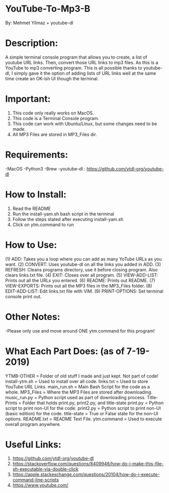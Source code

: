 # YouTube-To-Mp3-B
By: Mehmet Yilmaz + youtube-dl

# Description:
A simple terminal console program that allows you to create,
a list of youtube URL links. Then, convert those URL links
to mp3 files. As this is a YouTube to mp3 converting program.
This is all possible thanks to youtube-dl, I simply gave it
the option of adding lists of URL links well at the same time
create an OK-ish UI though the terminal.

# Important:
1) This code only really works on MacOS.
2) This code is a Terminal Console program.
3) This code can work with Ubuntu/Linux, but some
   changes need to be made.
4) All MP3 Files are stored in MP3_Files dir.

# Requirements:
  -MacOS
  -Python3
  -Brew
  -youtube-dl  :  https://github.com/ytdl-org/youtube-dl

# How to Install:
1) Read the README
2) Run the install-yam.sh bash script in the terminal
3) Follow the steps stated after executing install-yam.sh
4) Click on ytm.command to run

# How to Use:
(1) ADD:           Takes you a loop where you can add as many YoTube URLs as you want.
(2) CONVERT:       Uses youtube-dl on all the links you added in ADD.
(3) REFRESH:       Cleans programs directory, use it before closing program. Also clears links.txt file.
(4) EXIT:          Closes over all program.
(5) VIEW-ADD-LIST: Prints out all the URLs you entered.
(6) README:        Prints out README.
(7) VIEW-EXPORTS:  Prints out all the MP3 files in the MP3_Files folder.
(8) EDIT-ADD-LIST: Edit links.txt file with VIM.
(9) PRINT-OPTIONS: Set terminal console print out.

# Other Notes:
  -Please only use and move around ONE ytm.command for this program!

# What Each Part Does: (as of 7-19-2019)
YTMB-OTHER      = Folder of old stuff I made and just kept. Not part of code!
install-ytm.sh  = Used to install over all code.
links.txt       = Used to store YouTube URL Links.
main_run.sh     = Main Bash Script for the code as a whole.
MP3_Files       = Where the MP3 Files are stored after downloading.
music_run.py    = Python script used as part of downloading process.
Title-Prints    = Folder that holds print.py, print2.py, and title-state
   print.py        = Python script to print non-UI for the code.
   print2.py       = Python script to print non-UI (basic edition) for the code.
   title-state     = True or False state for the non-UI options.
README.txt      = README Text File.
ytm.command	 = Used to execute overall program anywhere.

# Useful Links:
1) https://github.com/ytdl-org/youtube-dl
2) https://stackoverflow.com/questions/8409946/how-do-i-make-this-file-sh-executable-via-double-click
3) https://apple.stackexchange.com/questions/20104/how-do-i-execute-command-line-scripts
4) https://www.youtube.com/
